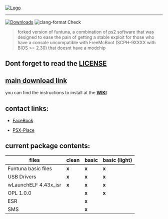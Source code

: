 
[![Logo](https://github.com/israpps/Funtuna-Fork/blob/main/logos%20%26%20others/github%20logo.png "Funtuna logo")](https://github.com/israpps/Funtuna-Fork/releases)
***

[![Downloads](https://img.shields.io/github/downloads/israpps/Funtuna-Fork/total.svg)](https://github.com/israpps/Funtuna-Fork/releases)
![clang-format Check](https://github.com/israpps/Funtuna-Fork/workflows/clang-format%20Check/badge.svg?branch=main)

> forked version of funtuna, a combination of ps2 software that was designed to ease the pain of getting a stable exploit for those who have a console uncompatible with FreeMcBoot (SCPH-9XXXX with BIOS >= 2.30) that doesnt have a modchip


## Dont forget to read the [LICENSE](https://github.com/israpps/Funtuna-Fork/blob/main/LICENSE.MD)


## [main download link](https://github.com/israpps/Funtuna-Fork/releases/tag/latest)

you can find the instructions to install at the [__WIKI__](https://github.com/israpps/Funtuna-Fork/wiki)

## contact links:

 + [FaceBook](https://www.facebook.com/matias.israelson.5/)

 + [PSX-Place](https://www.psx-place.com/members/el_isra.59064/)






## current package contents:

files        |         clean |     basic     | basic (light) |
------------ | ------------- | ------------- | ------------- | 
Funtuna basic files | __x__  | __x__         | __x__         |
USB Drivers  | __x__         | __x__         | __x__         | 
wLaunchELF 4.43x_isr | __x__ | __x__         | __x__         |
OPL 1.0.0    |               | __x__         | __x__         |
ESR          |               | __x__         |               |
SMS          |               | __x__         |               |
